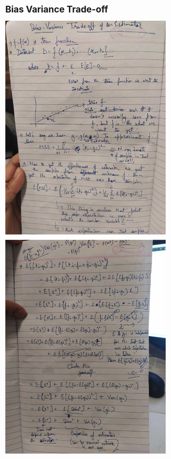 # Bias Variance Trade-off

![](../../../.gitbook/assets/img_20200323_004620.jpg)

![](../../../.gitbook/assets/img_20200323_004635.jpg)

